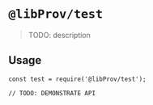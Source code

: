 # `@libProv/test`

> TODO: description

## Usage

```
const test = require('@libProv/test');

// TODO: DEMONSTRATE API
```
